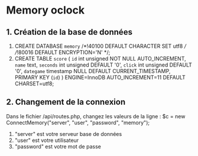 # Memory oclock

## 1. Création de la base de données

1. CREATE DATABASE `memory` /*!40100 DEFAULT CHARACTER SET utf8 */ /*!80016 DEFAULT ENCRYPTION='N' */;
2. CREATE TABLE `score` (
  `id` int unsigned NOT NULL AUTO_INCREMENT,
  `name` text,
  `seconds` int unsigned DEFAULT '0',
  `click` int unsigned DEFAULT '0',
  `dategame` timestamp NULL DEFAULT CURRENT_TIMESTAMP,
  PRIMARY KEY (`id`)
) ENGINE=InnoDB AUTO_INCREMENT=11 DEFAULT CHARSET=utf8;

## 2. Changement de la connexion

Dans le fichier /api/routes.php, changez les valeurs de la ligne : $c = new ConnectMemory("server", "user", "password", "memory");

1. "server" est votre serveur base de données
2. "user" est votre utilisateur
3. "password" est votre mot de passe